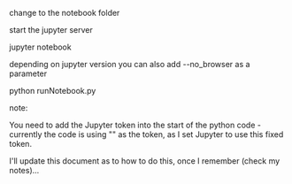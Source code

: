 change to the notebook folder

start the jupyter server

jupyter notebook

depending on jupyter version you can also add --no_browser as a parameter

python runNotebook.py

note:

You need to add the Jupyter token into the start of the python code - currently the code is using "<generated>" as the token, as I set Jupyter to use this fixed token.
  
I'll update this document as to how to do this, once I remember (check my notes)...
